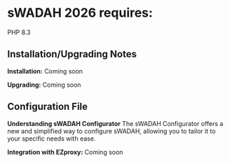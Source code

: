 # sWADAH 2026 requires:
PHP 8.3

## Installation/Upgrading Notes

**Installation:**
Coming soon

**Upgrading:**
Coming soon

## Configuration File
**Understanding sWADAH Configurator**
The sWADAH Configurator offers a new and simplified way to configure sWADAH, allowing you to tailor it to your specific needs with ease.

**Integration with EZproxy:**
Coming soon